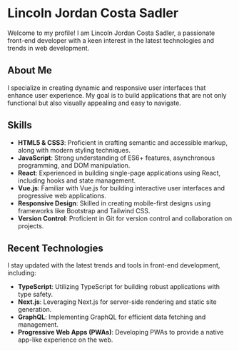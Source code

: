 # Lincoln Jordan Costa Sadler

Welcome to my profile! I am Lincoln Jordan Costa Sadler, a passionate front-end developer with a keen interest in the latest technologies and trends in web development.

## About Me

I specialize in creating dynamic and responsive user interfaces that enhance user experience. My goal is to build applications that are not only functional but also visually appealing and easy to navigate.

## Skills

-   **HTML5 & CSS3**: Proficient in crafting semantic and accessible markup, along with modern styling techniques.
-   **JavaScript**: Strong understanding of ES6+ features, asynchronous programming, and DOM manipulation.
-   **React**: Experienced in building single-page applications using React, including hooks and state management.
-   **Vue.js**: Familiar with Vue.js for building interactive user interfaces and progressive web applications.
-   **Responsive Design**: Skilled in creating mobile-first designs using frameworks like Bootstrap and Tailwind CSS.
-   **Version Control**: Proficient in Git for version control and collaboration on projects.

## Recent Technologies

I stay updated with the latest trends and tools in front-end development, including:

-   **TypeScript**: Utilizing TypeScript for building robust applications with type safety.
-   **Next.js**: Leveraging Next.js for server-side rendering and static site generation.
-   **GraphQL**: Implementing GraphQL for efficient data fetching and management.
-   **Progressive Web Apps (PWAs)**: Developing PWAs to provide a native app-like experience on the web.
